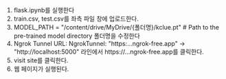 1. flask.ipynb를 실행한다
2. train.csv, test.csv를 좌측 파일 창에 업로드한다.
3. MODEL_PATH = "/content/drive/MyDrive/{폴더명}/kclue.pt"  # Path to the pre-trained model directory 폴더명을 수정한다
4. Ngrok Tunnel URL: NgrokTunnel: "https:...ngrok-free.app" -> "http://localhost:5000" 라인에서 https://...ngrok-free.app를 클릭한다.
5. visit site를 클릭한다.
6. 웹 페이지가 실행된다.
